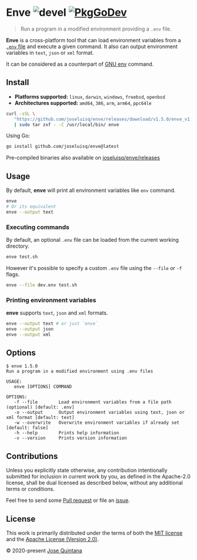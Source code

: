 # Enve ![devel](https://github.com/joseluisq/enve/workflows/devel/badge.svg) [![PkgGoDev](https://pkg.go.dev/badge/github.com/joseluisq/enve)](https://pkg.go.dev/github.com/joseluisq/enve)

> Run a program in a modified environment providing a `.env` file.

**Enve** is a cross-platform tool that can load environment variables from a [`.env` file](https://www.ibm.com/docs/en/aix/7.2?topic=files-env-file) and execute a given command.
It also can output environment variables in `text`, `json` or `xml` format.

It can be considered as a counterpart of [GNU env](https://www.gnu.org/software/coreutils/manual/html_node/env-invocation.html) command.

## Install

- **Platforms supported:** `linux`, `darwin`, `windows`, `freebsd`, `openbsd`
- **Architectures supported:** `amd64`, `386`, `arm`, `arm64`, `ppc64le`

```sh
curl -sSL \
   "https://github.com/joseluisq/enve/releases/download/v1.5.0/enve_v1.5.0_linux_amd64.tar.gz" \
   | sudo tar zxf - -C /usr/local/bin/ enve
```

Using Go:

```sh
go install github.com/joseluisq/enve@latest
```

Pre-compiled binaries also available on [joseluisq/enve/releases](https://github.com/joseluisq/enve/releases)

## Usage

By default, **enve** will print all environment variables like `env` command. 

```sh
enve
# Or its equivalent
enve --output text
```

### Executing commands

By default, an optional `.env` file can be loaded from the current working directory.

```sh
enve test.sh
```

However it's possible to specify a custom `.env` file using the `--file` or `-f` flags.

```sh
enve --file dev.env test.sh
```

### Printing environment variables

**enve** supports `text`, `json` and `xml` formats.

```sh
enve --output text # or just `enve`
enve --output json
enve --output xml
```

## Options

```
$ enve 1.5.0
Run a program in a modified environment using .env files

USAGE:
   enve [OPTIONS] COMMAND

OPTIONS:
   -f --file        Load environment variables from a file path (optional) [default: .env]
   -o --output      Output environment variables using text, json or xml format [default: text]
   -w --overwrite   Overwrite environment variables if already set [default: false]
   -h --help        Prints help information
   -v --version     Prints version information
```

## Contributions

Unless you explicitly state otherwise, any contribution intentionally submitted for inclusion in current work by you, as defined in the Apache-2.0 license, shall be dual licensed as described below, without any additional terms or conditions.

Feel free to send some [Pull request](https://github.com/joseluisq/enve/pulls) or file an [issue](https://github.com/joseluisq/enve/issues).

## License

This work is primarily distributed under the terms of both the [MIT license](LICENSE-MIT) and the [Apache License (Version 2.0)](LICENSE-APACHE).

© 2020-present [Jose Quintana](https://joseluisq.net)
